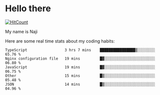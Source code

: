 # Hello there

[![HitCount](http://hits.dwyl.com/na-ji/na-ji.svg)](https://youtu.be/dQw4w9WgXcQ)

My name is Naji

Here are some real time stats about my coding habits:

<!--START_SECTION:waka-->
```text
TypeScript                 3 hrs 7 mins    ████████████████▒░░░░░░░░   65.76 % 
Nginx configuration file   19 mins         █▓░░░░░░░░░░░░░░░░░░░░░░░   06.80 % 
JavaScript                 19 mins         █▓░░░░░░░░░░░░░░░░░░░░░░░   06.75 % 
Other                      15 mins         █▒░░░░░░░░░░░░░░░░░░░░░░░   05.48 % 
JSON                       14 mins         █▒░░░░░░░░░░░░░░░░░░░░░░░   04.96 % 
```
<!--END_SECTION:waka-->
